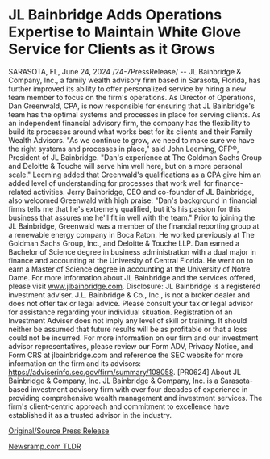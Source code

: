 # JL Bainbridge Adds Operations Expertise to Maintain White Glove Service for Clients as it Grows

SARASOTA, FL, June 24, 2024 /24-7PressRelease/ -- JL Bainbridge & Company, Inc., a family wealth advisory firm based in Sarasota, Florida, has further improved its ability to offer personalized service by hiring a new team member to focus on the firm's operations. As Director of Operations, Dan Greenwald, CPA, is now responsible for ensuring that JL Bainbridge's team has the optimal systems and processes in place for serving clients. As an independent financial advisory firm, the company has the flexibility to build its processes around what works best for its clients and their Family Wealth Advisors.   "As we continue to grow, we need to make sure we have the right systems and processes in place," said John Leeming, CFP®, President of JL Bainbridge. "Dan's experience at The Goldman Sachs Group and Deloitte & Touche will serve him well here, but on a more personal scale." Leeming added that Greenwald's qualifications as a CPA give him an added level of understanding for processes that work well for finance-related activities.  Jerry Bainbridge, CEO and co-founder of JL Bainbridge, also welcomed Greenwald with high praise: "Dan's background in financial firms tells me that he's extremely qualified, but it's his passion for this business that assures me he'll fit in well with the team."  Prior to joining the JL Bainbridge, Greenwald was a member of the financial reporting group at a renewable energy company in Boca Raton. He worked previously at The Goldman Sachs Group, Inc., and Deloitte & Touche LLP. Dan earned a Bachelor of Science degree in business administration with a dual major in finance and accounting at the University of Central Florida. He went on to earn a Master of Science degree in accounting at the University of Notre Dame.  For more information about JL Bainbridge and the services offered, please visit www.jlbainbridge.com.  Disclosure: JL Bainbridge is a registered investment adviser. J.L. Bainbridge & Co., Inc., is not a broker dealer and does not offer tax or legal advice. Please consult your tax or legal advisor for assistance regarding your individual situation. Registration of an Investment Adviser does not imply any level of skill or training. It should neither be assumed that future results will be as profitable or that a loss could not be incurred. For more information on our firm and our investment advisor representatives, please review our Form ADV, Privacy Notice, and Form CRS at jlbainbridge.com and reference the SEC website for more information on the firm and its advisors: https://adviserinfo.sec.gov/firm/summary/108058. [PR0624]  About JL Bainbridge & Company, Inc.   JL Bainbridge & Company, Inc. is a Sarasota-based investment advisory firm with over four decades of experience in providing comprehensive wealth management and investment services. The firm's client-centric approach and commitment to excellence have established it as a trusted advisor in the industry. 

[Original/Source Press Release](https://www.24-7pressrelease.com/press-release/511907/jl-bainbridge-adds-operations-expertise-to-maintain-white-glove-service-for-clients-as-it-grows) 

[Newsramp.com TLDR](https://newsramp.com/None) 